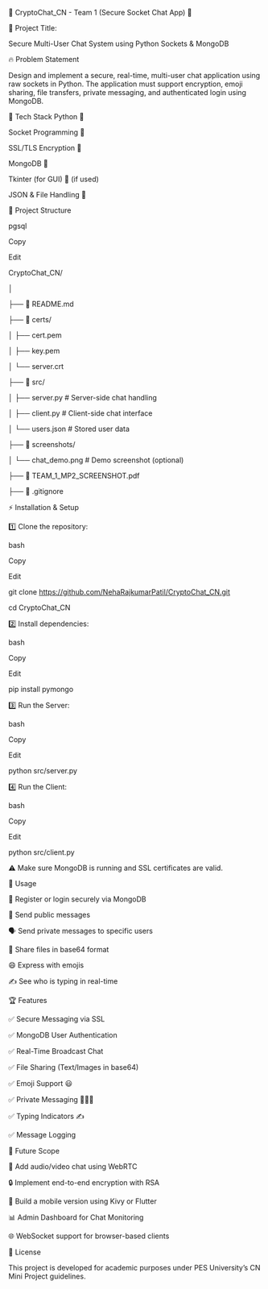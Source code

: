 📡 CryptoChat_CN - Team 1 (Secure Socket Chat App) 🚀

📌 Project Title:

Secure Multi-User Chat System using Python Sockets & MongoDB

🔥 Problem Statement

Design and implement a secure, real-time, multi-user chat application using raw sockets in Python. The application must support encryption, emoji sharing, file transfers, private messaging, and authenticated login using MongoDB.

📌 Tech Stack
Python 🐍

Socket Programming 🔌

SSL/TLS Encryption 🔐

MongoDB 🍃

Tkinter (for GUI) 🎨 (if used)

JSON & File Handling 📁

📁 Project Structure

pgsql

Copy

Edit

CryptoChat_CN/

│

├── 📜 README.md

├── 📂 certs/

│   ├── cert.pem

│   ├── key.pem

│   └── server.crt

├── 📂 src/

│   ├── server.py         # Server-side chat handling

│   ├── client.py         # Client-side chat interface

│   └── users.json        # Stored user data

├── 📂 screenshots/

│   └── chat_demo.png     # Demo screenshot (optional)

├── 📜 TEAM_1_MP2_SCREENSHOT.pdf

├── 📜 .gitignore

⚡ Installation & Setup

1️⃣ Clone the repository:

bash

Copy

Edit

git clone https://github.com/NehaRajkumarPatil/CryptoChat_CN.git

cd CryptoChat_CN

2️⃣ Install dependencies:

bash

Copy

Edit

pip install pymongo

3️⃣ Run the Server:

bash

Copy

Edit

python src/server.py

4️⃣ Run the Client:

bash

Copy

Edit

python src/client.py

⚠️ Make sure MongoDB is running and SSL certificates are valid.

🚀 Usage

👤 Register or login securely via MongoDB

💬 Send public messages

🗣️ Send private messages to specific users

📁 Share files in base64 format

😄 Express with emojis

✍️ See who is typing in real-time

🏆 Features

✅ Secure Messaging via SSL

✅ MongoDB User Authentication

✅ Real-Time Broadcast Chat

✅ File Sharing (Text/Images in base64)

✅ Emoji Support 😃

✅ Private Messaging 🧑‍🤝‍🧑

✅ Typing Indicators ✍️

✅ Message Logging

🎯 Future Scope

🚀 Add audio/video chat using WebRTC

🔒 Implement end-to-end encryption with RSA

📱 Build a mobile version using Kivy or Flutter

📊 Admin Dashboard for Chat Monitoring

🌐 WebSocket support for browser-based clients

📜 License

This project is developed for academic purposes under PES University’s CN Mini Project guidelines.
